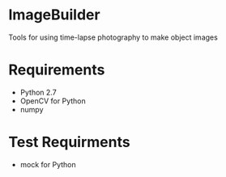 ImageBuilder
============

Tools for using time-lapse photography to make object images

Requirements
============

* Python 2.7
* OpenCV for Python
* numpy

Test Requirments
================

* mock for Python


